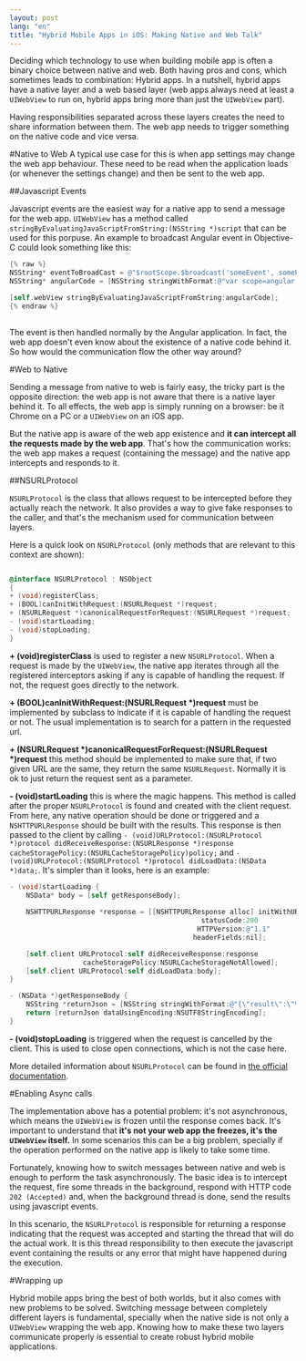 ```yaml
---
layout: post
lang: "en"
title: "Hybrid Mobile Apps in iOS: Making Native and Web Talk"
---
```


Deciding which technology to use when building mobile app is often a binary choice between native and web. Both having pros and cons, which sometimes leads to combination: Hybrid apps. In a nutshell, hybrid apps have a native layer and a web based layer (web apps always need at least a ``UIWebView`` to run on, hybrid apps bring more than just the ``UIWebView`` part).

Having responsibilities separated across these layers creates the need to share information between them. The web app needs to trigger something on the native code and vice versa.

#Native to Web
A typical use case for this is when app settings may change the web app behaviour. These need to be read when the application loads (or whenever the settings change) and then be sent to the web app.

##Javascript Events

Javascript events are the easiest way for a native app to send a message for the web app. ``UIWebView`` has a method called ``stringByEvaluatingJavaScriptFromString:(NSString *)script`` that can be used for this porpuse. An example to broadcast Angular event in Objective-C could look something like this:

```objective-c
{% raw %}
NSString* eventToBroadCast = @"$rootScope.$broadcast('someEvent', someParameter);";
NSString* angularCode = [NSString stringWithFormat:@"var scope=angular.element(document.getElementById('main') || document.documentElement).scope(); if(scope){%@}", eventToBroadcast];

[self.webView stringByEvaluatingJavaScriptFromString:angularCode];
{% endraw %}
    
```

The event is then handled normally by the Angular application. In fact, the web app doesn't even know about the existence of a native code behind it. So how would the communication flow the other way around?

#Web to Native

Sending a message from native to web is fairly easy, the tricky part is the opposite direction: the web app is not aware that there is a native layer behind it. To all effects, the web app is simply running on a browser: be it Chrome on a PC or a ``UIWebView`` on an iOS app.

But the native app is aware of the web app existence and **it can intercept all the requests made by the web app**. That's how the communication works: the web app makes a request (containing the message) and the native app intercepts and responds to it.

##NSURLProtocol

``NSURLProtocol`` is the class that allows request to be intercepted before they actually reach the network. It also provides a way to give fake responses to the caller, and that's the mechanism used for communication between layers.

Here is a quick look on ``NSURLProtocol`` (only methods that are relevant to this context are shown):

```objective-c

@interface NSURLProtocol : NSObject
{
+ (void)registerClass;
+ (BOOL)canInitWithRequest:(NSURLRequest *)request;
+ (NSURLRequest *)canonicalRequestForRequest:(NSURLRequest *)request;
- (void)startLoading;
- (void)stopLoading;
}
```

**+ (void)registerClass** is used to register a new ``NSURLProtocol``. When a request is made by the ``UIWebView``, the native app iterates through all the registered interceptors asking if any is capable of handling the request. If not, the request goes directly to the network.

**+ (BOOL)canInitWithRequest:(NSURLRequest \*)request** must be implemented by subclass to indicate if it is capable of handling the request or not. The usual implementation is to search for a pattern in the requested url.

**+ (NSURLRequest \*)canonicalRequestForRequest:(NSURLRequest \*)request** this method should be implemented to make sure that, if two given URL are the same, they return the same ``NSURLRequest``. Normally it is ok to just return the request sent as a parameter.

**- (void)startLoading** this is where the magic happens. This method is called after the proper ``NSURLProtocol`` is found and created with the client request. From here, any native operation should be done or triggered and a ``NSHTTPURLResponse`` should be built with the results. This response is then passed to the client by calling ``- (void)URLProtocol:(NSURLProtocol *)protocol didReceiveResponse:(NSURLResponse *)response cacheStoragePolicy:(NSURLCacheStoragePolicy)policy;`` and ``- (void)URLProtocol:(NSURLProtocol *)protocol didLoadData:(NSData *)data;``. It's simpler than it looks, here is an example:

```objective-c
- (void)startLoading {
    NSData* body = [self getResponseBody];
    
    NSHTTPURLResponse *response = [[NSHTTPURLResponse alloc] initWithURL:self.request.URL
                                               statusCode:200
                                              HTTPVersion:@"1.1"
                                             headerFields:nil];

    [self.client URLProtocol:self didReceiveResponse:response 
    			  cacheStoragePolicy:NSURLCacheStorageNotAllowed];
    [self.client URLProtocol:self didLoadData:body];
}

- (NSData *)getResponseBody {
    NSString *returnJson = [NSString stringWithFormat:@"{\"result\":\"%@\"}", @"Success"];
    return [returnJson dataUsingEncoding:NSUTF8StringEncoding];
}

```

**- (void)stopLoading** is triggered when the request is cancelled by the client. This is used to close open connections, which is not the case here.

More detailed information about ``NSURLProtocol`` can be found in [the official documentation][nsurlprotocol].

#Enabling Async calls

The implementation above has a potential problem: it's not asynchronous, which means the ``UIWebView`` is frozen until the response comes back. It's important to understand that **it's not your web app the freezes, it's the ``UIWebView`` itself.** In some scenarios this can be a big problem, specially if the operation performed on the native app is likely to take some time.

Fortunately, knowing how to switch messages between native and web is enough to perform the task asynchronously. The basic idea is to intercept the request, fire some threads in the background, respond with HTTP code ``202 (Accepted)`` and, when the background thread is done, send the results using javascript events.

In this scenario, the ``NSURLProtocol`` is responsible for returning a response indicating that the request was accepted and starting the thread that will do the actual work. It is this thread responsibility to then execute the javascript event containing the results or any error that might have happened during the execution.

#Wrapping up

Hybrid mobile apps bring the best of both worlds, but it also comes with new problems to be solved. Switching message between completely different layers is fundamental, specially when the native side is not only a ``UIWebView`` wrapping the web app. Knowing how to make these two layers communicate properly is essential to create robust hybrid mobile applications.

[nsurlprotocol]: https://developer.apple.com/library/ios/documentation/Cocoa/Reference/Foundation/Classes/NSURLProtocol_Class/index.html